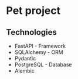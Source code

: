 # Pet project

## Technologies
* FastAPI - Framework
* SQLAlchemy - ORM
* Pydantic
* PostgreSQL - Database
* Alembic

